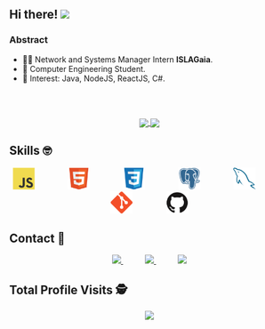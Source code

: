 ## Hi there! <img src="https://raw.githubusercontent.com/iampavangandhi/iampavangandhi/master/gifs/Hi.gif" width="30px"></h2>

### Abstract

- 👨‍💻 Network and Systems Manager Intern **ISLAGaia**.
- 🌱 Computer Engineering Student.
- 💙 Interest: Java, NodeJS, ReactJS, C#.

<p align="center">
  <!---
  <a href="#">
    <img align="center" width="300" src="mateus.png" />
  </a>
  <a href="#">
    <img align="center" width="450" src="dev.gif" />
  </a>
  -->
</p>
</br>
</br>
<p align="center">
  <a href="https://github.com/gustavofalcao1/gustavofalcao">
    <img
      align="center"
      src="https://github-readme-stats.vercel.app/api/top-langs/?username=gustavofalcao1&layout=compact&theme=dark"
    />
  </a>
  <a href="https://github.com/gustavofalcao1/gustavofalcao1">
    <img
      align="center"
      height="165"
      src="https://github-readme-stats.vercel.app/api?username=gustavofalcao1&count_private=true&show_icons=true&custom_title=Github%20Status&hide=issues&theme=dark"
    />
  </a>
</p>

## Skills :nerd_face:
<p align="center">
    <!-- <img height="40" src="https://raw.githubusercontent.com/devicons/devicon/master/icons/java/java-plain.svg">
    &nbsp;&nbsp;&nbsp;&nbsp;&nbsp;&nbsp;&nbsp;&nbsp;&nbsp;&nbsp;&nbsp;&nbsp;&nbsp; -->
    <img height="40" src="https://raw.githubusercontent.com/devicons/devicon/master/icons/javascript/javascript-original.svg">
    &nbsp;&nbsp;&nbsp;&nbsp;&nbsp;&nbsp;&nbsp;&nbsp;&nbsp;&nbsp;&nbsp;&nbsp;&nbsp;
    <img height="40" src="https://raw.githubusercontent.com/devicons/devicon/master/icons/html5/html5-original.svg">
    &nbsp;&nbsp;&nbsp;&nbsp;&nbsp;&nbsp;&nbsp;&nbsp;&nbsp;&nbsp;&nbsp;&nbsp;&nbsp;
    <img height="40" src="https://raw.githubusercontent.com/devicons/devicon/master/icons/css3/css3-original.svg">
    &nbsp;&nbsp;&nbsp;&nbsp;&nbsp;&nbsp;&nbsp;&nbsp;&nbsp;&nbsp;&nbsp;&nbsp;&nbsp;
    <img height="40" src="https://raw.githubusercontent.com/devicons/devicon/master/icons/postgresql/postgresql-plain.svg">
    &nbsp;&nbsp;&nbsp;&nbsp;&nbsp;&nbsp;&nbsp;&nbsp;&nbsp;&nbsp;&nbsp;&nbsp;&nbsp;
    <img height="40" src="https://raw.githubusercontent.com/devicons/devicon/master/icons/mysql/mysql-original.svg">
     &nbsp;&nbsp;&nbsp;&nbsp;&nbsp;&nbsp;&nbsp;&nbsp;&nbsp;&nbsp;&nbsp;&nbsp;&nbsp;
    <img height="40" src="https://raw.githubusercontent.com/devicons/devicon/master/icons/git/git-original.svg">
    &nbsp;&nbsp;&nbsp;&nbsp;&nbsp;&nbsp;&nbsp;&nbsp;&nbsp;&nbsp;&nbsp;&nbsp;&nbsp;
    <img height="40" src="https://raw.githubusercontent.com/devicons/devicon/master/icons/github/github-original.svg">
</p>

## Contact :iphone:
<p align="center">
    <a href="https://github.com/gustavofalcao1">
        <img  src="https://img.shields.io/badge/github-%23100000.svg?&style=for-the-badge&logo=github&logoColor=white&link=mailto:https://github.com/gustavofalcao1">
    </a>
    &nbsp;&nbsp;&nbsp;&nbsp;&nbsp;&nbsp;&nbsp;&nbsp;&nbsp;
    <a href="mailto:gustavo.falcao01@gmail.com">
        <img src="https://img.shields.io/badge/gmail-D14836?&style=for-the-badge&logo=gmail&logoColor=white&link=mailto:gustavo.falcao01@gmail.com">
    </a>
    &nbsp;&nbsp;&nbsp;&nbsp;&nbsp;&nbsp;&nbsp;&nbsp;&nbsp;
    <a href="https://www.linkedin.com/in/gustavofalcao1">
        <img src="https://img.shields.io/badge/linkedin-%230077B5.svg?&style=for-the-badge&logo=linkedin&logoColor=white&link=mailto:https://www.linkedin.com/in/gustavofalcao1/">
    </a>
</p>
<p align="center"> 

 ## Total Profile Visits :detective: <br>
 <p align="center"> 
   <img alingn="center" src="https://profile-counter.glitch.me/gustavofalcao1/count.svg" />
 </p>
</p>
